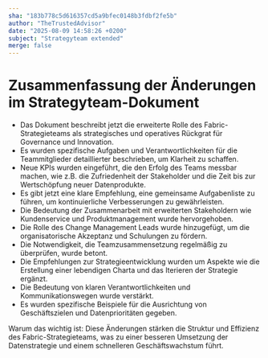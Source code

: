 ```yaml
---
sha: "183b778c5d616357cd5a9bfec0148b3fdbf2fe5b"
author: "TheTrustedAdvisor"
date: "2025-08-09 14:58:26 +0200"
subject: "Strategyteam extended"
merge: false
---
```


# Zusammenfassung der Änderungen im Strategyteam-Dokument

- Das Dokument beschreibt jetzt die erweiterte Rolle des Fabric-Strategieteams als strategisches und operatives Rückgrat für Governance und Innovation.
- Es wurden spezifische Aufgaben und Verantwortlichkeiten für die Teammitglieder detaillierter beschrieben, um Klarheit zu schaffen.
- Neue KPIs wurden eingeführt, die den Erfolg des Teams messbar machen, wie z.B. die Zufriedenheit der Stakeholder und die Zeit bis zur Wertschöpfung neuer Datenprodukte.
- Es gibt jetzt eine klare Empfehlung, eine gemeinsame Aufgabenliste zu führen, um kontinuierliche Verbesserungen zu gewährleisten.
- Die Bedeutung der Zusammenarbeit mit erweiterten Stakeholdern wie Kundenservice und Produktmanagement wurde hervorgehoben.
- Die Rolle des Change Management Leads wurde hinzugefügt, um die organisatorische Akzeptanz und Schulungen zu fördern.
- Die Notwendigkeit, die Teamzusammensetzung regelmäßig zu überprüfen, wurde betont.
- Die Empfehlungen zur Strategieentwicklung wurden um Aspekte wie die Erstellung einer lebendigen Charta und das Iterieren der Strategie ergänzt.
- Die Bedeutung von klaren Verantwortlichkeiten und Kommunikationswegen wurde verstärkt.
- Es wurden spezifische Beispiele für die Ausrichtung von Geschäftszielen und Datenprioritäten gegeben.

Warum das wichtig ist: Diese Änderungen stärken die Struktur und Effizienz des Fabric-Strategieteams, was zu einer besseren Umsetzung der Datenstrategie und einem schnelleren Geschäftswachstum führt.

